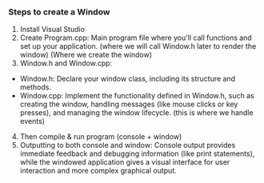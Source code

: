 ### Steps to create a Window 
1. Install Visual Studio 
2. Create Program.cpp: Main program file where you'll call functions and set up your application. (where we will call Window.h later to render the window) (Where we create the window)
3. Window.h and Window.cpp:
- Window.h: Declare your window class, including its structure and methods.
- Window.cpp: Implement the functionality defined in Window.h, such as creating the window, handling messages (like mouse clicks or key presses), and managing the window lifecycle. (this is where we handle events)
4. Then compile & run program (console + window)
5. Outputting to both console and window: Console output provides immediate feedback and debugging information (like print statements), while the windowed application gives a visual interface for user interaction and more complex graphical output.
